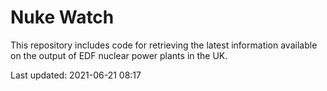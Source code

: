 # Nuke Watch

This repository includes code for retrieving the latest information available on the output of EDF nuclear power plants in the UK.

Last updated: 2021-06-21 08:17